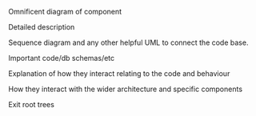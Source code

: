 Omnificent diagram of component

Detailed description

Sequence diagram and any other helpful UML to connect the code base.

Important code/db schemas/etc

Explanation of how they interact relating to the code and behaviour

How they interact with the wider architecture and specific components

Exit root trees